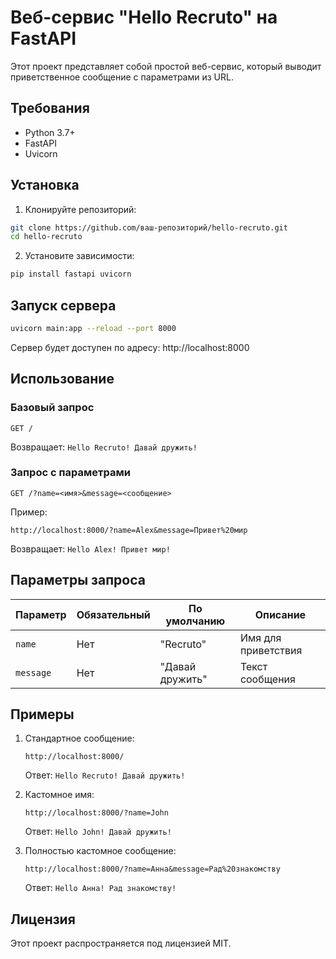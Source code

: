 # Веб-сервис "Hello Recruto" на FastAPI

Этот проект представляет собой простой веб-сервис, который выводит приветственное сообщение с параметрами из URL.

## Требования

- Python 3.7+
- FastAPI
- Uvicorn

## Установка

1. Клонируйте репозиторий:
```bash
git clone https://github.com/ваш-репозиторий/hello-recruto.git
cd hello-recruto
```

2. Установите зависимости:
```bash
pip install fastapi uvicorn
```

## Запуск сервера

```bash
uvicorn main:app --reload --port 8000
```

Сервер будет доступен по адресу: http://localhost:8000

## Использование

### Базовый запрос
```
GET /
```
Возвращает: `Hello Recruto! Давай дружить!`

### Запрос с параметрами
```
GET /?name=<имя>&message=<сообщение>
```
Пример:
```
http://localhost:8000/?name=Alex&message=Привет%20мир
```
Возвращает: `Hello Alex! Привет мир!`

## Параметры запроса

| Параметр | Обязательный | По умолчанию     | Описание          |
|----------|--------------|------------------|-------------------|
| `name`   | Нет          | "Recruto"        | Имя для приветствия |
| `message`| Нет          | "Давай дружить"  | Текст сообщения   |

## Примеры

1. Стандартное сообщение:
   ```
   http://localhost:8000/
   ```
   Ответ: `Hello Recruto! Давай дружить!`

2. Кастомное имя:
   ```
   http://localhost:8000/?name=John
   ```
   Ответ: `Hello John! Давай дружить!`

3. Полностью кастомное сообщение:
   ```
   http://localhost:8000/?name=Анна&message=Рад%20знакомству
   ```
   Ответ: `Hello Анна! Рад знакомству!`

## Лицензия

Этот проект распространяется под лицензией MIT.
